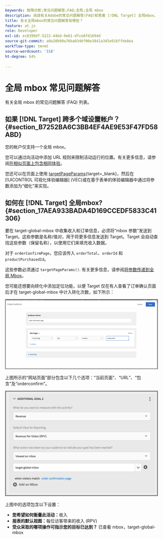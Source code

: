 ```yaml
---
keywords: 故障诊断;常见问题解答;FAQ;全局;全局 mbox
description: 阅读有关Adobe的常见问题解答(FAQ)和答案 [!DNL Target] 全局mbox。
title: 有关全局mbox的常见问题解答有哪些？
feature: at.js
role: Developer
exl-id: ec8399df-5222-44bd-9e61-dfce8fd1694d
source-git-commit: a0a20b99a76ba0346f00e3841a345e916ffde8ea
workflow-type: tm+mt
source-wordcount: '318'
ht-degree: 64%

---
```


# 全局 mbox 常见问题解答

有关全局 mbox 的常见问题解答 (FAQ) 列表。

## 如果 [!DNL Target] 跨多个域设置帐户？ {#section_B7252BA6C3BB4EF4AE9E53F47FD58ABD}

您的帐户仅支持一个全局 mbox。

您可以通过向活动中添加 URL 规则来限制活动运行的位置。有关更多信息，请参阅[在相似页面上包含相同体验](/help/main/c-experiences/c-visual-experience-composer/temtest.md#task_2539D51A18044F82B0D9895636546781)。

您还可以在页面上使用 [targetPageParams](https://developer.adobe.com/target/implement/client-side/atjs/atjs-functions/targetpageparams/){target=_blank}，然后在 [!UICONTROL 可视化体验编辑器] (VEC)或在基于表单的体验编辑器中通过将参数添加为“细化”来实现。

## 如何在 [!DNL Target] 全局mbox? {#section_17AEA933BADA4D169CCEDF5833C41306}

要在 target-global-mbox 中收集收入和订单信息，必须将“mbox 参数”发送到 Target。这些参数是名称/值对，用于将更多信息发送到 Target。Target 会自动查找这些参数（保留名称），以使用它们来填充收入数据。

对于 `orderConfirmPage`，您应该传入 `orderTotal`、`orderId` 和 `productPurchasedId`。

这些参数必须通过 `targetPageParams()`. 有关更多信息，请参阅[将参数传递到全局 Mbox](https://developer.adobe.com/target/implement/client-side/atjs/global-mbox/pass-parameters-to-global-mbox/)。

您可能还想要向转化中添加定位功能，以便 Target 仅在有人查看了订单确认页面后才在 target-global-mbox 中计入转化次数，如下所示：

![](assets/revenue1.png)

上图所示的“网站页面”部分包含以下几个选项：“当前页面”、“URL”、“包含”及“orderconfirm”。

![](assets/revenue2.png)

上图中的选项包含以下设置：

* **您希望如何衡量此活动：**&#x200B;收入
* **报表的默认视图：**&#x200B;每位访客带来的收入 (RPV)
* **受众采取的哪项操作可指示您的目标已达到？** 已查看 mbox，target-global-mbox
